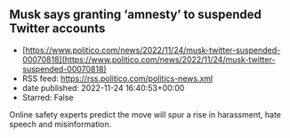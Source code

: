 ## Musk says granting ‘amnesty’ to suspended Twitter accounts
 - [https://www.politico.com/news/2022/11/24/musk-twitter-suspended-00070818](https://www.politico.com/news/2022/11/24/musk-twitter-suspended-00070818)
 - RSS feed: https://rss.politico.com/politics-news.xml
 - date published: 2022-11-24 16:40:53+00:00
 - Starred: False

Online safety experts predict the move will spur a rise in harassment, hate speech and misinformation.
